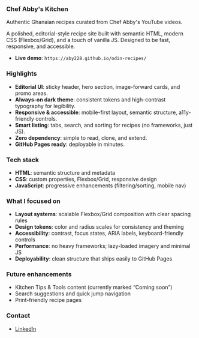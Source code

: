 ### Chef Abby's Kitchen

Authentic Ghanaian recipes curated from Chef Abby's YouTube videos.

A polished, editorial-style recipe site built with semantic HTML, modern CSS (Flexbox/Grid), and a touch of vanilla JS. Designed to be fast, responsive, and accessible.

- **Live demo**: `https://aby228.github.io/odin-recipes/`

### Highlights
- **Editorial UI**: sticky header, hero section, image-forward cards, and promo areas.
- **Always-on dark theme**: consistent tokens and high-contrast typography for legibility.
- **Responsive & accessible**: mobile-first layout, semantic structure, a11y-friendly controls.
- **Smart listing**: tabs, search, and sorting for recipes (no frameworks, just JS).
- **Zero dependency**: simple to read, clone, and extend.
- **GitHub Pages ready**: deployable in minutes.

### Tech stack
- **HTML**: semantic structure and metadata
- **CSS**: custom properties, Flexbox/Grid, responsive design
- **JavaScript**: progressive enhancements (filtering/sorting, mobile nav)

### What I focused on
- **Layout systems**: scalable Flexbox/Grid composition with clear spacing rules
- **Design tokens**: color and radius scales for consistency and theming
- **Accessibility**: contrast, focus states, ARIA labels, keyboard-friendly controls
- **Performance**: no heavy frameworks; lazy-loaded imagery and minimal JS
- **Deployability**: clean structure that ships easily to GitHub Pages

### Future enhancements
- Kitchen Tips & Tools content (currently marked “Coming soon”)
- Search suggestions and quick jump navigation
- Print-friendly recipe pages

### Contact
- [LinkedIn](https://www.linkedin.com/in/abraham-yarba)
